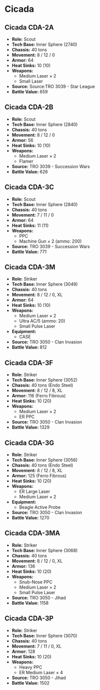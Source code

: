 # Cicada
## Cicada CDA-2A
- **Role:** Scout
- **Tech Base:** Inner Sphere (2740)
- **Chassis:** 40 tons
- **Movement:** 8 / 12 / 0
- **Armor:** 64
- **Heat Sinks:** 10 (10)
- **Weapons:**
  - Medium Laser × 2
  - Small Laser
- **Source:** Source:TRO 3039 - Star League
- **Battle Value:** 659

## Cicada CDA-2B
- **Role:** Scout
- **Tech Base:** Inner Sphere (2840)
- **Chassis:** 40 tons
- **Movement:** 8 / 12 / 0
- **Armor:** 56
- **Heat Sinks:** 10 (10)
- **Weapons:**
  - Medium Laser × 2
  - Flamer
- **Source:** TRO 3039 - Succession Wars
- **Battle Value:** 626

## Cicada CDA-3C
- **Role:** Scout
- **Tech Base:** Inner Sphere (2840)
- **Chassis:** 40 tons
- **Movement:** 7 / 11 / 0
- **Armor:** 64
- **Heat Sinks:** 11 (11)
- **Weapons:**
  - PPC
  - Machine Gun × 2 (ammo: 200)
- **Source:** TRO 3039 - Succession Wars
- **Battle Value:** 771

## Cicada CDA-3M
- **Role:** Striker
- **Tech Base:** Inner Sphere (3049)
- **Chassis:** 40 tons
- **Movement:** 8 / 12 / 0, XL
- **Armor:** 64
- **Heat Sinks:** 10 (10)
- **Weapons:**
  - Medium Laser × 2
  - Ultra AC/5 (ammo: 20)
  - Small Pulse Laser
- **Equipment:**
  - CASE
- **Source:** TRO 3050 - Clan Invasion
- **Battle Value:** 812

## Cicada CDA-3F
- **Role:** Striker
- **Tech Base:** Inner Sphere (3052)
- **Chassis:** 40 tons (Endo Steel)
- **Movement:** 8 / 12 / 8, XL
- **Armor:** 116 (Ferro Fibrous)
- **Heat Sinks:** 10 (20)
- **Weapons:**
  - Medium Laser × 2
  - ER PPC
- **Source:** TRO 3050 - Clan Invasion
- **Battle Value:** 1329

## Cicada CDA-3G
- **Role:** Striker
- **Tech Base:** Inner Sphere (3056)
- **Chassis:** 40 tons (Endo Steel)
- **Movement:** 8 / 12 / 8, XL
- **Armor:** 125 (Ferro Fibrous)
- **Heat Sinks:** 10 (20)
- **Weapons:**
  - ER Large Laser
  - Medium Laser × 2
- **Equipment:**
  - Beagle Active Probe
- **Source:** TRO 3050 - Clan Invasion
- **Battle Value:** 1270

## Cicada CDA-3MA
- **Role:** Striker
- **Tech Base:** Inner Sphere (3068)
- **Chassis:** 40 tons
- **Movement:** 8 / 12 / 0, XL
- **Armor:** 136
- **Heat Sinks:** 10 (20)
- **Weapons:**
  - Snub-Nose PPC
  - Medium Laser × 2
  - Small Pulse Laser
- **Source:** TRO 3050 - Jihad
- **Battle Value:** 1158

## Cicada CDA-3P
- **Role:** Striker
- **Tech Base:** Inner Sphere (3070)
- **Chassis:** 40 tons
- **Movement:** 7 / 11 / 0, XL
- **Armor:** 128
- **Heat Sinks:** 10 (20)
- **Weapons:**
  - Heavy PPC
  - ER Medium Laser × 4
- **Source:** TRO 3050 - Jihad
- **Battle Value:** 1502

